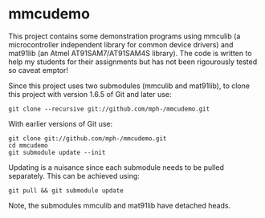 mmcudemo
========

This project contains some demonstration programs using mmculib (a
microcontroller independent library for common device drivers) and
mat91lib (an Atmel AT91SAM7/AT91SAM4S library).  The code is written
to help my students for their assignments but has not been rigourously
tested so caveat emptor!

Since this project uses two submodules (mmculib and mat91lib), to
clone this project with version 1.6.5 of Git and later use:

    git clone --recursive git://github.com/mph-/mmcudemo.git

With earlier versions of Git use:

    git clone git://github.com/mph-/mmcudemo.git
    cd mmcudemo
    git submodule update --init


Updating is a nuisance since each submodule needs to be pulled
separately.  This can be achieved using:

    git pull && git submodule update

Note, the submodules mmculib and mat91lib have detached heads.


